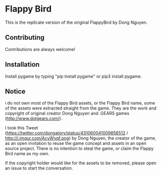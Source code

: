 # Flappy Bird 

This is the replicate version of the original FlappyBird by Dong Nguyen.


## Contributing

Contributions are always welcome!














## Installation

Install pygame by typing "pip install pygame" or pip3 install pygame.


## Notice
i do not own most of the Flappy Bird assets, or the Flappy Bird name, some of the assets were extracted straight from the game. They are the work and copyright of original creator Dong Nguyen and .GEARS games (http://www.dotgears.com/).

I took this Tweet (https://twitter.com/dongatory/status/431060041009856512 / http://i.imgur.com/AcyWyqf.png) by Dong Nguyen, the creator of the game, as an open invitation to reuse the game concept and assets in an open source project. There is no intention to steal the game, or claim the Flappy Bird name as my own.

If the copyright holder would like for the assets to be removed, please open an issue to start the conversation.
